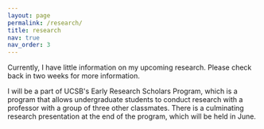 ```yaml
---
layout: page
permalink: /research/
title: research
nav: true
nav_order: 3
---
```

Currently, I have little information on my upcoming research. Please check back in two weeks for more information.

I will be a part of UCSB's Early Research Scholars Program, which is a program that allows undergraduate students to conduct research with a professor with a group of three other classmates.
There is a culminating research presentation at the end of the program, which will be held in June.
